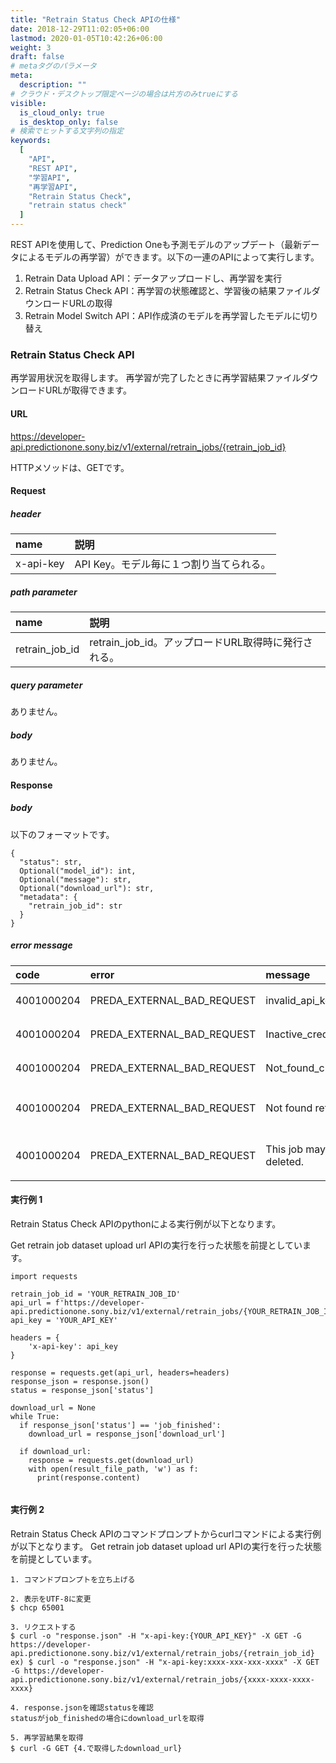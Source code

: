 ```yaml
---
title: "Retrain Status Check APIの仕様"
date: 2018-12-29T11:02:05+06:00
lastmod: 2020-01-05T10:42:26+06:00
weight: 3
draft: false
# metaタグのパラメータ
meta:
  description: ""
# クラウド・デスクトップ限定ページの場合は片方のみtrueにする
visible:
  is_cloud_only: true
  is_desktop_only: false
# 検索でヒットする文字列の指定
keywords:
  [
    "API",
    "REST API",
    "学習API",
    "再学習API",
    "Retrain Status Check",
    "retrain status check"
  ]
---
```


REST APIを使用して、Prediction Oneも予測モデルのアップデート（最新データによるモデルの再学習）ができます。以下の一連のAPIによって実行します。
1. Retrain Data Upload API：データアップロードし、再学習を実行
2. Retrain Status Check API：再学習の状態確認と、学習後の結果ファイルダウンロードURLの取得
3. Retrain Model Switch API：API作成済のモデルを再学習したモデルに切り替え

### Retrain Status Check API

再学習用状況を取得します。
再学習が完了したときに再学習結果ファイルダウンロードURLが取得できます。

#### URL

https://developer-api.predictionone.sony.biz/v1/external/retrain_jobs/{retrain_job_id}

HTTPメソッドは、GETです。

#### Request

##### header

| name              | 説明                                       |
| :---------------- | :----------------------------------------- |
| x-api-key         | API Key。モデル毎に１つ割り当てられる。       |

##### path parameter

| name              | 説明                                       |
| :---------------- | :----------------------------------------- |
| retrain_job_id    | retrain_job_id。アップロードURL取得時に発行される。       |

##### query parameter

ありません。

##### body

ありません。

#### Response

##### body

以下のフォーマットです。

```
{
  "status": str,
  Optional("model_id"): int,
  Optional("message"): str,
  Optional("download_url"): str,
  "metadata": {
    "retrain_job_id": str
  }
}
```

##### error message

| code       | error         | message                | reason                 |
| :--------- | :------------ | :--------------------- | :--------------------- |
| 4001000204 | PREDA_EXTERNAL_BAD_REQUEST | invalid_api_key. | APIキーが存在しない |
| 4001000204 | PREDA_EXTERNAL_BAD_REQUEST | Inactive_credential. | APIキーが間違っている |
| 4001000204 | PREDA_EXTERNAL_BAD_REQUEST | Not_found_credential. | APIキーが間違っている |
| 4001000204 | PREDA_EXTERNAL_BAD_REQUEST | Not found retrain job. | retrain_job_idが間違っている |
| 4001000204 | PREDA_EXTERNAL_BAD_REQUEST | This job may be deleted. | ジョブが削除されている可能性がある |

#### 実行例 1

Retrain Status Check APIのpythonによる実行例が以下となります。

Get retrain job dataset upload url APIの実行を行った状態を前提としています。

```
import requests
​
retrain_job_id = 'YOUR_RETRAIN_JOB_ID'
api_url = f'https://developer-api.predictionone.sony.biz/v1/external/retrain_jobs/{YOUR_RETRAIN_JOB_ID}'
api_key = 'YOUR_API_KEY'
​
headers = {
    'x-api-key': api_key
}
​
response = requests.get(api_url, headers=headers)
response_json = response.json()
status = response_json['status']

download_url = None
while True:
  if response_json['status'] == 'job_finished':
    download_url = response_json['download_url']

  if download_url:
    response = requests.get(download_url)
    with open(result_file_path, 'w') as f:
      print(response.content)
      
```


#### 実行例 2

Retrain Status Check APIのコマンドプロンプトからcurlコマンドによる実行例が以下となります。
Get retrain job dataset upload url APIの実行を行った状態を前提としています。

```
1. コマンドプロンプトを立ち上げる

2. 表示をUTF-8に変更
$ chcp 65001

3. リクエストする
$ curl -o "response.json" -H "x-api-key:{YOUR_API_KEY}" -X GET -G https://developer-api.predictionone.sony.biz/v1/external/retrain_jobs/{retrain_job_id}
ex) $ curl -o "response.json" -H "x-api-key:xxxx-xxx-xxx-xxxx" -X GET -G https://developer-api.predictionone.sony.biz/v1/external/retrain_jobs/{xxxx-xxxx-xxxx-xxxx}

4. response.jsonを確認statusを確認
statusがjob_finishedの場合にdownload_urlを取得

5. 再学習結果を取得
$ curl -G GET {4.で取得したdownload_url}
```